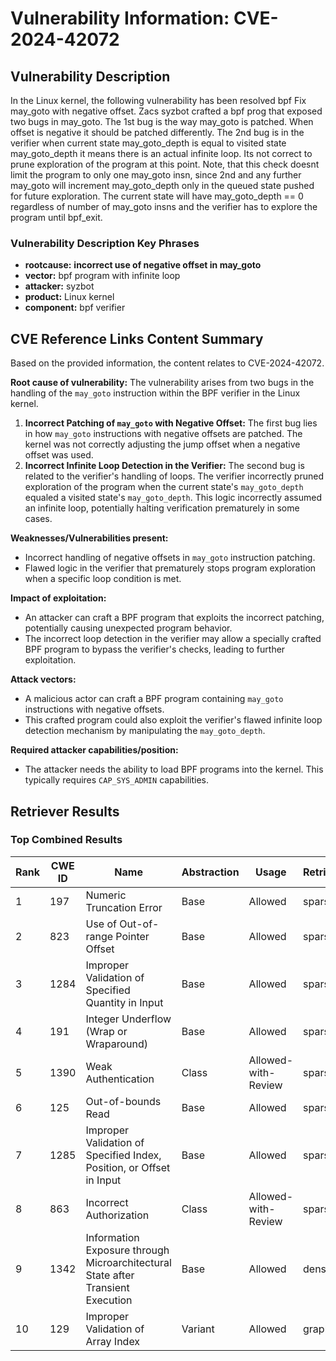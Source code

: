 # Vulnerability Information: CVE-2024-42072

## Vulnerability Description
In the Linux kernel, the following vulnerability has been resolved bpf Fix may_goto with negative offset. Zacs syzbot crafted a bpf prog that exposed two bugs in may_goto. The 1st bug is the way may_goto is patched. When offset is negative it should be patched differently. The 2nd bug is in the verifier when current state may_goto_depth is equal to visited state may_goto_depth it means there is an actual infinite loop. Its not correct to prune exploration of the program at this point. Note, that this check doesnt limit the program to only one may_goto insn, since 2nd and any further may_goto will increment may_goto_depth only in the queued state pushed for future exploration. The current state will have may_goto_depth == 0 regardless of number of may_goto insns and the verifier has to explore the program until bpf_exit.

### Vulnerability Description Key Phrases
- **rootcause:** **incorrect use of negative offset in may_goto**
- **vector:** bpf program with infinite loop
- **attacker:** syzbot
- **product:** Linux kernel
- **component:** bpf verifier

## CVE Reference Links Content Summary
Based on the provided information, the content relates to CVE-2024-42072.

**Root cause of vulnerability:**
The vulnerability arises from two bugs in the handling of the `may_goto` instruction within the BPF verifier in the Linux kernel.

1.  **Incorrect Patching of `may_goto` with Negative Offset:** The first bug lies in how `may_goto` instructions with negative offsets are patched. The kernel was not correctly adjusting the jump offset when a negative offset was used.
2.  **Incorrect Infinite Loop Detection in the Verifier:** The second bug is related to the verifier's handling of loops. The verifier incorrectly pruned exploration of the program when the current state's `may_goto_depth` equaled a visited state's `may_goto_depth`. This logic incorrectly assumed an infinite loop, potentially halting verification prematurely in some cases.

**Weaknesses/Vulnerabilities present:**
- Incorrect handling of negative offsets in `may_goto` instruction patching.
-  Flawed logic in the verifier that prematurely stops program exploration when a specific loop condition is met.

**Impact of exploitation:**
- An attacker can craft a BPF program that exploits the incorrect patching, potentially causing unexpected program behavior.
- The incorrect loop detection in the verifier may allow a specially crafted BPF program to bypass the verifier's checks, leading to further exploitation.

**Attack vectors:**
- A malicious actor can craft a BPF program containing `may_goto` instructions with negative offsets.
- This crafted program could also exploit the verifier's flawed infinite loop detection mechanism by manipulating the `may_goto_depth`.

**Required attacker capabilities/position:**
- The attacker needs the ability to load BPF programs into the kernel. This typically requires `CAP_SYS_ADMIN` capabilities.

## Retriever Results

### Top Combined Results

| Rank | CWE ID | Name | Abstraction | Usage  | Retrievers | Individual Scores |
|------|--------|------|-------------|-------|------------|-------------------|
| 1 | 197 | Numeric Truncation Error | Base | Allowed | sparse | 0.711 |
| 2 | 823 | Use of Out-of-range Pointer Offset | Base | Allowed | sparse | 0.700 |
| 3 | 1284 | Improper Validation of Specified Quantity in Input | Base | Allowed | sparse | 0.667 |
| 4 | 191 | Integer Underflow (Wrap or Wraparound) | Base | Allowed | sparse | 0.667 |
| 5 | 1390 | Weak Authentication | Class | Allowed-with-Review | sparse | 0.661 |
| 6 | 125 | Out-of-bounds Read | Base | Allowed | sparse | 0.656 |
| 7 | 1285 | Improper Validation of Specified Index, Position, or Offset in Input | Base | Allowed | sparse | 0.649 |
| 8 | 863 | Incorrect Authorization | Class | Allowed-with-Review | sparse | 0.649 |
| 9 | 1342 | Information Exposure through Microarchitectural State after Transient Execution | Base | Allowed | dense | 0.514 |
| 10 | 129 | Improper Validation of Array Index | Variant | Allowed | graph | 0.003 |

